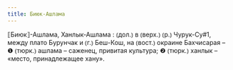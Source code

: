 ```yaml
---
title: Биюк-Ашлама
---
```


⟦Биюк⟧-Ашлама, Ханлык-Ашлама
: ⦅дол.⦆ в ⦅верх.⦆ ⦅р.⦆ Чурук-Су#1, между плато Бурунчак и ⦅г.⦆ Беш-Кош, на ⦅вост.⦆ окраине Бахчисарая – ❶ ⦅тюрк.⦆ ашлама – саженец, привитая культура; ❷ ⦅тюрк.⦆ ханлык – «место, принадлежащее хану».
